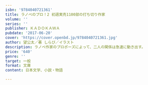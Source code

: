 ```yaml
---
isbn: '9784040721361'
title: ラノベのプロ！2 初週実売1100部の打ち切り作家
volume: ''
series: ''
publisher: ＫＡＤＯＫＡＷＡ
pubdate: '2017-06-20'
cover: 'https://cover.openbd.jp/9784040721361.jpg'
author: 望公太／著 しらび／イラスト
description: ラノベ作家のプロポーズによって、二人の関係は急速に動き出す。
price: '640'
genre: ''
target: 一般
format: 文庫
content: 日本文学、小説・物語

---
```


